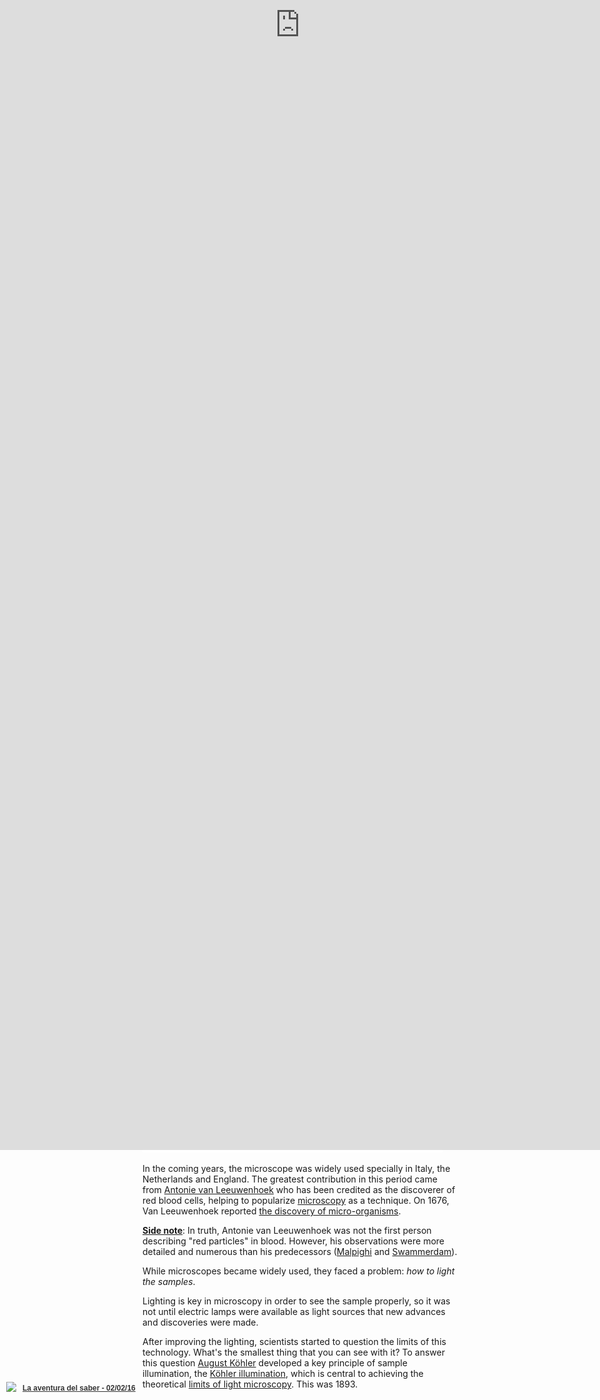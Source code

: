 ```yaml
---
title: "Micrographia 2.0: building atomic force microscopes by hand"
template: entry
date: 2016-02-09
slug: atomicforcemicroscope
photo: cottoncell
photo_author: Project-128
photo_url: https://www.flickr.com/photos/project-128/11612131236/
tags: SciFabric, microscope, diy
location: Madrid, Spain
description: ""
layout: post
author: teleyinex
---
```


Let me ask you a question: if you have to chose an image to represent science, which
one will you use? Probably a microscope (actually if you search in [Google Images](https://www.google.com/search?q=science&biw=1535&bih=764&source=lnms&tbm=isch&sa=X&ved=0ahUKEwio_bbKoO3KAhVIVxQKHbgjCGkQ_AUIBygC), some
of the images show you a microscope). The microscope is a tool that anyone will associate it
with science or research, but how did it happened? Why became it so popular?

Well, it became so popular thanks to Robert Hooke's book [**Micro**graphia (1665)](https://en.wikipedia.org/wiki/Micrographia). 
This book marked a milestone in the scientific
history as it showed to the scientific community how it could be used to analyze and study the **micro** world
with hand made drawings of cells, fleas and insects. 

Now, 351 years later we might be experiencing the writing of the next book (I've the title: **Nano**graphia) that will be a turning
point in science history again. The popularization of low cost do-it-yourself atomic force microscopes that
will allow us to explore the **nano** world. But, how did we get here? Do you know how old 
is the microscope? Let's start from the beginning.

<div class="embed-responsive embed-responsive-16by9">
<iframe src="//giphy.com/embed/1unWthRtNnzkA" width="480" height="260" frameBorder="0" class="giphy-embed" allowFullScreen></iframe><p></p>
</div>

Indeed! That's actually a long story, but worth it. Bear with me. 

## The early years of the microscope

Evidence suggests that in 1620 in Netherlands there was the first compound microscope. 
Almost 400 years ago!

While the microscope was invented, it didn't have a name. Huh! We'll have to wait 5 extra years to actually name it. In 1625 [Giovanni Faber](https://en.wikipedia.org/wiki/Giovanni_Faber) -a fellow of the [Lincean Academy](https://en.wikipedia.org/wiki/Accademia_dei_Lincei)- coins the name *microscope* after [Galileo Galilei](https://en.wikipedia.org/wiki/Galileo_Galilei) presented it one year before. The name comes from the Greek words μικρόν (micron) meaning "small", and σκοπεῖν (skopein) meaning "to look at".

Now we know when it was named, but when did it become popular? Well, guess what, we'll 
have to wait 40 years to see how the microscope becomes a popular 
tool used in science. 

As we said before, in 1665 [Robert Hooke](https://en.wikipedia.org/wiki/Robert_Hooke) 
published [Micrographia (PDF)](https://ia800504.us.archive.org/5/items/mobot31753000817897/mobot31753000817897.pdf) 
a book that inspired the use of microscopes for scientific exploration. His hand 
made drawings of insects and plant cells (engraved in in copperplates) popularized 
his work due to details and quality of the drawings. Just check the following images!

![Hooke's microscope](/assets/img/blog/Hooke-microscope.png)
<p class="post-caption">Hooke's microscope, from an engraving in Micrographia. Photo by <a href="https://en.wikipedia.org/wiki/Robert_Hooke#/media/File:Hooke-microscope.png">Wikipedia</a>.</p>

The engravings were very detailed, but *the most awesome feature was that you could 
unfold them making it larger than the folio itself, reinforcing the tremendous 
power of the microscope*. See for example this flea:

![Cork cells](/assets/img/blog/HookeFlea01.jpg)
<p class="post-caption">Hooke's drawing of a flea. Photo by <a href="https://en.wikipedia.org/wiki/Robert_Hooke#/media/File:HookeFlea01.jpg">Wikipedia</a>.</p>

While these achievements are amazing, you might remember his name because he was the 
person who coined the term *cell* as the cells that he observed in a cork sample reminded
him the cells of a honeycomb.

![Cork cells](/assets/img/blog/cork.jpg)
<p class="post-caption">Cell structure of Cork by Hooke. Photo by <a href="https://en.wikipedia.org/wiki/Robert_Hooke#/media/File:RobertHookeMicrographia1665.jpg">Wikipedia</a>.</p>

## Microscope becomes a scientific tool

We know when the microscope was invented, when it was named and when it became popular. Now,
it's time to learn about the impact in the scientific world (and TV shows!).

<div class="embed-responsive embed-responsive-16by9">
    <iframe src="//giphy.com/embed/Fbyam9ZAJ3J1m" width="480" height="270" frameBorder="0" class="giphy-embed" allowFullScreen></iframe>
</div>


In the coming years, the microscope was widely used specially in Italy, the Netherlands and 
England. The greatest contribution in this period came from [Antonie van Leeuwenhoek](https://en.wikipedia.org/wiki/Antonie_van_Leeuwenhoek) who 
has been credited as the discoverer of red blood cells, helping to popularize 
[microscopy](https://en.wikipedia.org/wiki/Microscopy) as a technique. On 1676, 
Van Leeuwenhoek reported [the discovery of micro-organisms](https://en.wikipedia.org/wiki/Microorganism#History_of_microorganisms.27_discovery).

**[Side note](http://www.med-ed.virginia.edu/courses/cell/resources/blooddisc.htm)**: 
In truth, Antonie van Leeuwenhoek was not the first person describing
"red particles" in blood. However, his observations were more detailed and numerous
than his predecessors ([Malpighi](https://en.wikipedia.org/wiki/Marcello_Malpighi) 
and [Swammerdam](https://en.wikipedia.org/wiki/Jan_Swammerdam)).


While microscopes became widely used, they faced a problem: *how to light the samples*. 

Lighting is key in microscopy in order to see the sample properly, so it was not 
until electric lamps were available as light sources that new advances and 
discoveries were made. 

After improving the lighting, scientists started to question the limits of this technology.
What's the smallest thing that you can see with it? To answer this question [August Köhler](https://en.wikipedia.org/wiki/August_K%C3%B6hler) developed a key principle of sample illumination, 
the [Köhler illumination](https://en.wikipedia.org/wiki/K%C3%B6hler_illumination), which is central to achieving the theoretical 
[limits of light microscopy](https://en.wikipedia.org/wiki/Microscopy#Limitations).  This was 1893.

Knowing the microscopy's limits, the pursue of further knowledge pushed the limits
and scientists started to use electrons instead of light and electromagnets in the 
place of glass lenses, creating the first electron microscope: the 
[transmission electron microscope](https://en.wikipedia.org/wiki/Transmission_electron_microscopy). This was 1931.

![Polio virus image](/assets/img/blog/polio.png)
<p class="post-caption">A TEM image of the polio virus. The polio virus is 30 nm in size. Photo by <a href="https://en.wikipedia.org/wiki/Transmission_electron_microscopy#/media/File:Polio_EM_PHIL_1875_lores.PNG">Wikipedia</a>.</p>

Other researchers tried different techniques. For example, in the 1980s some scientists started the development of the first [scanning probe microscopes](https://en.wikipedia.org/wiki/Scanning_probe_microscopy).  

The first one was the [scanning tunneling microscope](https://en.wikipedia.org/wiki/Scanning_tunneling_microscope) 
developed by [Gerd Binning](https://en.wikipedia.org/wiki/Gerd_Binnig) and 
[Heinrich Rohrer](https://en.wikipedia.org/wiki/Heinrich_Rohrer) (1981). Five years 
later Gerd Binning, [Quate](https://en.wikipedia.org/wiki/Calvin_Quate) and [Gerber](https://en.wikipedia.org/wiki/Christoph_Gerber)
invented the **atomic force microscope** (AFM).

## Atomic Force Microscope (AFM)

The AFM is a big step forward because it improves the quality of the images and 
gives us access to the nanoworld. An optical microscope is limited by the 
[Abbe limit](https://en.wikipedia.org/wiki/Diffraction-limited_system) which is 
around 250 nm (0.25 μm). 

While this resolution allows us to see most biological cells (1 μm to 100 μm), it 
fails if you try to study viruses (100 nm), proteins (10 nm) or less complex 
molecules (1 nm). On the other hand, the AFM has a demonstrated resolution on the 
order of fractions of a nanometer, more than 1000 times better than the optical 
diffraction limit (Abbe limit).

While these microscopes are amazing they're really expensive, around 300 thousand USD. 
This basically becomes a huge problem to educators, well, to anyone, as not many 
institutions will not have the cash to buy it.

<div class="embed-responsive embed-responsive-4by3">
<iframe src="//giphy.com/embed/5u0uZecUZlUsM" width="480" height="327" frameBorder="0" class="giphy-embed" allowFullScreen></iframe>
</div>

With this problem in mind, in 2015 the [LEGO Foundation](http://www.legofoundation.com/) 
sponsored a summer school program to develop an affordable do-it-yourself (DIY) 
atomic force microscope suitable for use in schools by children. The [result](http://www.nature.com/nnano/journal/v10/n5/full/nnano.2015.95.html) has 
been an [open source AFM](http://openafm.com/) that children can build using 
LEGO pieces, Arduino, 3D printable parts and local components. 

At the same time, [Edwin Hwu](http://www.phys.sinica.edu.tw/directory_user_en.php?id_key=94&eng=T) and his team (who are developing also the open version AFM) released
a low cost closed-source version, [the Strømlingo DIY AFM](http://www.stromlinet-nano.com/), which costs 98% less than the available
ones in the market.

These big savings make AFM affordable enabling institutions to buy cheap AFM microscopes that their
students can build themselves. Moreover, this building process only takes a few hours and the
kids could start operating it in a matter of minutes.

<div class="embed-responsive embed-responsive-4by3">
<iframe src="//giphy.com/embed/LgwoVr7YgUkrC" width="480" height="342" frameBorder="0" class="giphy-embed" allowFullScreen></iframe>
</div>

Due to this success, now kids will be able to see nanostructures that otherwise will be impossible with
a regular microscope. For example, particles with an [aerodynamic diameter of 2.5 micrometers or less](http://www3.epa.gov/pmdesignations/faq.htm)
(known as PM 2.5). Why these particles in particular? Well, because they're among the most harmful
for human health as they are small enough to penetrate deeply in the lungs and may even cross
into the blood. Scary, right?

Edwin and his team are using this particular example to show how affordable nanoscopes
can be used to analyze and take samples of these particles involving schools from all over the world. 

## Nanographia, the drawings of PM 2.5

As Robert Hooke's book Micrographia popularized microscopes, the lowcost DIY nanoscopes will enable
kids and anyone with interest in this field to write the next book that will popularize this new
type of microscopes. If Micrographia was a milestone due to new discoveries in the micro world, 
affordable do-it-yourself nanoscopes will help to write the book that will make history again: Nanographia.

How? Well, explaining how to build the nanoscope and how you can use it for studying 
and analyzing PM 2.5 particles. We will use photos instead of hand made drawings showing our
discoveries and it will help to spread the word about this technology, as Hooke did 
almost 400 years ago. 

The book will describe the process to analyze these particles. It will have written instructions
about how you build the nanoscope, step by step (it could have even a virtual reality associated app
that will guide you). 

It will explain what PM2.5 particles are, as well as how you can get samples using DVD ROMs. 
Why DVDs? Because the distance between the tracks in a DVD are known (740 nanometers) and
we can see them with the AFM. Basically, you cut a DVD into pieces, put them out for a few minutes (at least 10),
get back, put them under the microscope and look for the particles. Due to the size of the particles and
the known distance between the tracks, we'll be able to identify them. 

The next chapter will be about the analysis. Once you have the samples, you will describe
how you can analyze them by hand. 

Incredible right? As we discovered this story, we couldn't resist to contribute a few
chapters for the book. One about crowdsourcing as we think it could be amazing to analyze
the samples with the crowd, and a second one running workshops about the project where
you can learn, build the nanoscope, and analyze samples with the crowd.

## SciFabric's chapters for Nanographia

As I said, since we discovered the project, we fell in love with it. To our surprise
Edwin and his team contacted us to use our citizen science [Crowdcrafting](http://crowdcrafting.org) 
platform to use it as a crowdsourcing solution for analyzing the samples with the crowd. Therefore
our idea of contributing one chapter to Nanographia became a reality.

This chapter will be about citizen science, and it will describe what's [crowdsourcing and citizen science](http://scifabric.com/blog/2016/01/27/crowdsourcing-vs-crowdfunding.html). It will include links to the project itself,
the [prototype](http://crowdcrafting.org/project/lego2nano/), where you 
can identify some PM 2.5 particles by drawing the area covered by them. 

The chapter will describe the [tools that we use for building the prototype](http://pybossa.com), so others
can replicate it (like science does!) and extend the impact.

Finally, the second chapter will be a more hands-on where we teach people how to build
the prototype, the microscope, take samples, etc. organizing workshops around it. 

The first draft of this chapter was written last 2015, when we proposed exactly a workshop
about this topic to [Medialab-Prado](http://medialab-prado.es/) 
(Madrid, Spain). [We organize citizen science workshops for students and teachers interested
in this field](http://scifabric.com/crowdsourcing/#education), so a first draft was ready
in a few weeks and Medialab-Prado publicly announced it. 

<div class="embed-responsive embed-responsive-16by9">
<iframe src="//giphy.com/embed/11sBLVxNs7v6WA" width="480" height="216" frameBorder="0" class="giphy-embed" allowFullScreen></iframe>
</div>

The workshop became popular and the Spanish national TV show, [La aventura del saber](http://www.rtve.es/television/la-aventura-del-saber/) (the 
adventure of knowing) interviewed us, showing how we built the microscope and analyzed
some of the samples (it starts at minute 14:00 -in Spanish):

<div class="embed-responsive embed-responsive-16by9">
<iframe frameborder="0" src="http://www.rtve.es/drmn/embed/video/3468356"
name="La aventura del saber - 02/02/16" scrolling="no" style="width:100%;height:90%;position:absolute;left:0;top:0;overflow:hidden;"  ></iframe>
<div style="position:absolute;bottom:0;left:0;font-family:arial,helvetica,sans-serif;font-size:12px;line-height:1.833;display:inline-block;padding:5px 0 5px 10px;">
<span style="float:left;margin-right:10px;"><img
style="height:20px;width:auto;background: transparent;padding:0;margin:0;"
src="http://img.irtve.es/css/rtve.commons/rtve.header.footer/i/logoRTVEes.png"></span> <a
style="color:#333;font-weight:bold;" title="La aventura del saber - 02/02/16"
href="http://www.rtve.es/alacarta/videos/la-aventura-del-saber/aventura-del-saber-02-02-16/3468356/"><strong>La aventura del saber - 02/02/16</strong></a></div>
</div>

Due to the success of the workshop, we were invited by [Medialab-Prado to their open day event](http://medialab-prado.es/article/festilab-1-ano-en-un-dia) to present what we achieved with the nanoscope. I presented the project in only 6 minutes, and they recorded it in the following video (only in Spanish):

<div class="embed-responsive embed-responsive-16by9">
<iframe src="https://player.vimeo.com/video/154714664" width="500" height="281" frameborder="0" webkitallowfullscreen mozallowfullscreen allowfullscreen></iframe>
<p><a href="https://vimeo.com/154714664">Microsc&oacute;pio de fuerza at&oacute;mica</a> from <a href="https://vimeo.com/medprado">Medialab-Prado</a> on <a href="https://vimeo.com">Vimeo</a>.</p>
</div>


The built nanoscope is available in Medialab-Prado and we expect to run more workshops
like this in 2016, [where you can learn how to build your own scientific tools and use
them for your own research projects](http://scifabric.com/crowdsourcing/#education). 

By the way: High Five! You are awesome! You just read until here, so cool! 

<div class="embed-responsive embed-responsive-16by9">
<iframe src="//giphy.com/embed/CDMz3fckRXXDG" width="480" height="269" frameBorder="0" class="giphy-embed" allowFullScreen></iframe></p>
</div>

Now, get away from your laptop, tablet or phone
and enjoy a beer, coffee, whatever you like. It's been a long read and you deserve it! 


